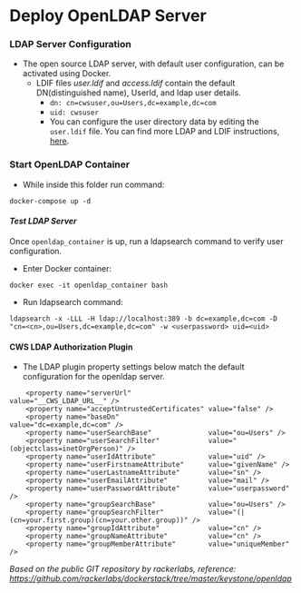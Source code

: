 # Deploy OpenLDAP Server

### LDAP Server Configuration

- The open source LDAP server, with default user configuration, can be activated using Docker.
    - LDIF files _user.ldif_ and _access.ldif_ contain the default DN(distinguished name), UserId, and ldap user details.
      - `dn: cn=cwsuser,ou=Users,dc=example,dc=com`
      - `uid: cwsuser`
      - You can configure the user directory data by editing the `user.ldif` file. You can find more LDAP and LDIF instructions, [here](https://docs.oracle.com/cd/A87860_01/doc/network.817/a86101/syntax.htm). 
      
### Start OpenLDAP Container
- While inside this folder run command:
  
```
docker-compose up -d
```

#### *Test LDAP Server*
Once `openldap_container` is up, run a ldapsearch command to verify user configuration.
- Enter Docker container:
```
docker exec -it openldap_container bash
```
- Run ldapsearch command: 
```
ldapsearch -x -LLL -H ldap://localhost:389 -b dc=example,dc=com -D "cn=<cn>,ou=Users,dc=example,dc=com" -w <userpassword> uid=<uid>
```

#### CWS LDAP Authorization Plugin

- The LDAP plugin property settings below match the default configuration for the openldap server.

```
    <property name="serverUrl"                   value="__CWS_LDAP_URL__" />
    <property name="acceptUntrustedCertificates" value="false" />
    <property name="baseDn"                      value="dc=example,dc=com" />
    <property name="userSearchBase"              value="ou=Users" />
    <property name="userSearchFilter"            value="(objectclass=inetOrgPerson)" />
    <property name="userIdAttribute"             value="uid" />
    <property name="userFirstnameAttribute"      value="givenName" />
    <property name="userLastnameAttribute"       value="sn" />
    <property name="userEmailAttribute"          value="mail" />
    <property name="userPasswordAttribute"       value="userpassword" />
    <property name="groupSearchBase"             value="ou=Users" />
    <property name="groupSearchFilter"           value="(|(cn=your.first.group)(cn=your.other.group))" />
    <property name="groupIdAttribute"            value="cn" />
    <property name="groupNameAttribute"          value="cn" />
    <property name="groupMemberAttribute"        value="uniqueMember" />
```

_Based on the public GIT repository by rackerlabs, reference: https://github.com/rackerlabs/dockerstack/tree/master/keystone/openldap_